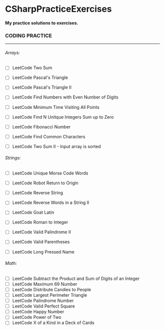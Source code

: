 # CSharpPracticeExercises
#### My practice solutions to exercises.

### CODING PRACTICE
-------------------------------

###### Arrays:

- [ ] LeetCode Two Sum
- [ ] LeetCode Pascal's Triangle
- [ ] LeetCode Pascal's Triangle II
- [ ] LeetCode Find Numbers with Even Number of Digits
- [ ] LeetCode Minimum Time Visiting All Points
- [ ] LeetCode Find N Unitque Integers Sum up to Zero
- [ ] LeetCode Fibonacci Number
- [ ] LeetCode Find Common Characters
- [ ] LeetCode Two Sum II - Input array is sorted



###### Strings:

- [ ] LeetCode Unique Morse Code Words
- [ ] LeetCode Robot Return to Origin
- [ ] LeetCode Reverse String
- [ ] LeetCode Reverse Words in a String II
- [ ] LeetCode Goat Latin
- [ ] LeetCode Roman to Integer
- [ ] LeetCode Valid Palindrome II
- [ ] LeetCode Valid Parentheses
- [ ] LeetCode Long Pressed Name


###### Math:

- [ ] LeetCode Subtract the Product and Sum of Digits of an Integer
- [ ] LeetCode Maximum 69 Number
- [ ] LeetCode Distribute Candies to People
- [ ] LeetCode Largest Perimeter Triangle
- [ ] LeetCode Palindrome Number
- [ ] LeetCode Valid Perfect Square
- [ ] LeetCode Happy Number
- [ ] LeetCode Power of Two
- [ ] LeetCode X of a Kind in a Deck of Cards
